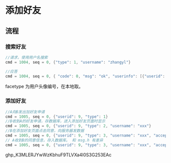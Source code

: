 # 添加好友

## 流程

### 搜索好友

```java
//请求，使用用户名搜索
cmd = 1004, seq = 0, {"type": 1, "username": "zhangyl"}

//应答
cmd = 1004, seq = 0, { "code": 0, "msg": "ok", "userinfo": [{"userid": 2, "username": "qqq", "nickname": "qqq123", "facetype":0}] }
```

facetype 为用户头像编号，在本地取。

### 添加好友

```java
//A向B发出加好友申请
cmd = 1005, seq = 0, {"userid": 9, "type": 1}
//B收到A的好友申请，存数据库，进入添加好友页面时显示
cmd = 1005, seq = 0, {"userid": 9, "type": 2, "username": "xxx"}
//B在添加好友页面点击同意，向服务器发数据
cmd = 1005, seq = 0, {"userid": 9, "type": 3, "username": "xxx", "accept": 1}
// A收到B的同意信息，存入数据库。 和 msg.h 有差异
cmd = 1005, seq = 0, {"userid": 9, "type": 3, "username": "xxx", "accept": 1}
```
ghp_K3MLERJYwWzKbhuF9TLVXa4l0S3G253EAc

